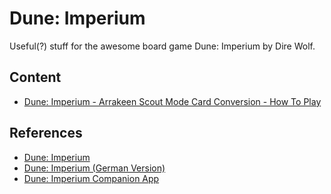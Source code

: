 # Dune: Imperium

Useful(?) stuff for the awesome board game Dune: Imperium by Dire Wolf.

## Content

- [Dune: Imperium - Arrakeen Scout Mode Card Conversion - How To Play](./arakeen-scout-mode-rules/)

## References
- [Dune: Imperium](https://www.direwolfdigital.com/dune-imperium/)
- [Dune: Imperium (German Version)](https://www.asmodee.de/produkte/dune-imperium)
- [Dune: Imperium Companion App](https://play.google.com/store/apps/details?id=com.direwolfdigital.dica)
